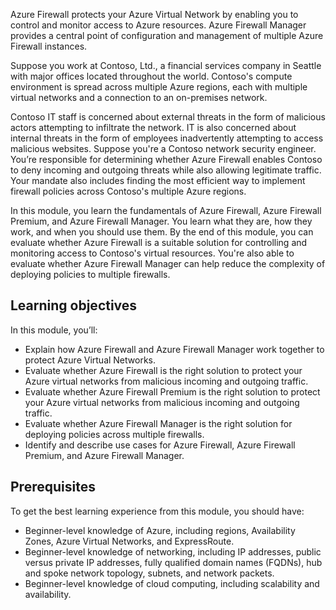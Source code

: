 Azure Firewall protects your Azure Virtual Network by enabling you to control and monitor access to Azure resources. Azure Firewall Manager provides a central point of configuration and management of multiple Azure Firewall instances.

Suppose you work at Contoso, Ltd., a financial services company in Seattle with major offices located throughout the world. Contoso's compute environment is spread across multiple Azure regions, each with multiple virtual networks and a connection to an on-premises network.

Contoso IT staff is concerned about external threats in the form of malicious actors attempting to infiltrate the network. IT is also concerned about internal threats in the form of employees inadvertently attempting to access malicious websites. Suppose you're a Contoso network security engineer. You’re responsible for determining whether Azure Firewall enables Contoso to deny incoming and outgoing threats while also allowing legitimate traffic. Your mandate also includes finding the most efficient way to implement firewall policies across Contoso's multiple Azure regions.

In this module, you learn the fundamentals of Azure Firewall, Azure Firewall Premium, and Azure Firewall Manager. You learn what they are, how they work, and when you should use them. By the end of this module, you can evaluate whether Azure Firewall is a suitable solution for controlling and monitoring access to Contoso's virtual resources. You're also able to evaluate whether Azure Firewall Manager can help reduce the complexity of deploying policies to multiple firewalls.

## Learning objectives

In this module, you’ll:

- Explain how Azure Firewall and Azure Firewall Manager work together to protect Azure Virtual Networks.
- Evaluate whether Azure Firewall is the right solution to protect your Azure virtual networks from malicious incoming and outgoing traffic.
- Evaluate whether Azure Firewall Premium is the right solution to protect your Azure virtual networks from malicious incoming and outgoing traffic.
- Evaluate whether Azure Firewall Manager is the right solution for deploying policies across multiple firewalls.
- Identify and describe use cases for Azure Firewall, Azure Firewall Premium, and Azure Firewall Manager.

## Prerequisites

To get the best learning experience from this module, you should have:

- Beginner-level knowledge of Azure, including regions, Availability Zones, Azure Virtual Networks, and ExpressRoute.
- Beginner-level knowledge of networking, including IP addresses, public versus private IP addresses, fully qualified domain names (FQDNs), hub and spoke network topology, subnets, and network packets.
- Beginner-level knowledge of cloud computing, including scalability and availability.
